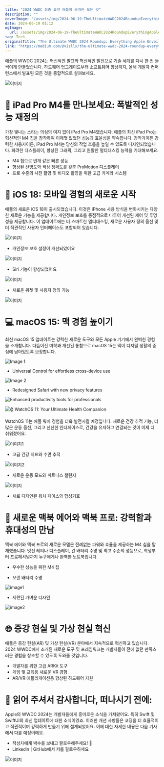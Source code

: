 ```yaml
---
title: "2024 WWDC 최종 요약 애플이 공개한 모든 것"
description: ""
coverImage: "/assets/img/2024-06-19-TheUltimateWWDC2024RoundupEverythingAppleUnveiled_0.png"
date: 2024-06-19 01:12
ogImage: 
  url: /assets/img/2024-06-19-TheUltimateWWDC2024RoundupEverythingAppleUnveiled_0.png
tag: Tech
originalTitle: "The Ultimate WWDC 2024 Roundup: Everything Apple Unveiled"
link: "https://medium.com/@vizllx/the-ultimate-wwdc-2024-roundup-everything-apple-unveiled-78e36a5b5053"
---
```



애플의 WWDC 2024는 혁신적인 발표와 혁신적인 발전으로 기술 세계를 다시 한 번 들썩이게 만들었습니다. 하드웨어 업그레이드부터 소프트웨어 향상까지, 올해 개발자 컨퍼런스에서 발표된 모든 것을 종합적으로 살펴보세요.

![이미지](/assets/img/2024-06-19-TheUltimateWWDC2024RoundupEverythingAppleUnveiled_0.png)

# 🌟 iPad Pro M4를 만나보세요: 폭발적인 성능 재정의

가장 빛나는 스타는 의심의 여지 없이 iPad Pro M4였습니다. 애플의 최신 iPad Pro는 혁신적인 M4 칩을 장착하여 이제껏 없었던 성능과 효율성을 약속합니다. 창작가이든 강력한 사용자이든, iPad Pro M4는 당신의 작업 흐름을 높일 수 있도록 디자인되었습니다. 화려한 디스플레이, 향상된 그래픽, 그리고 원활한 멀티태스킹 능력을 기대해보세요.

<div class="content-ad"></div>

- M4 칩으로 번개 같은 빠른 성능
- 향상된 선명도와 색상 정확도를 갖춘 ProMotion 디스플레이
- 프로 수준의 사진 촬영 및 비디오 촬영을 위한 고급 카메라 시스템

# 🚀 iOS 18: 모바일 경험의 새로운 시작

애플의 새로운 iOS 18이 출시되었습니다. 이것은 iPhone 사용 방식을 변화시키는 다양한 새로운 기능을 제공합니다. 개인정보 보호를 중점적으로 다루어 개선된 제어 및 투명성을 제공합니다. 이 업데이트에는 더 스마트한 멀티태스킹, 새로운 사용자 정의 옵션 및 더 직관적인 사용자 인터페이스도 포함되어 있습니다.

![이미지](/assets/img/2024-06-19-TheUltimateWWDC2024RoundupEverythingAppleUnveiled_1.png)

<div class="content-ad"></div>

- 개인정보 보호 설정이 개선되었어요

![이미지](/assets/img/2024-06-19-TheUltimateWWDC2024RoundupEverythingAppleUnveiled_2.png)

- Siri 기능이 향상되었어요

![이미지](/assets/img/2024-06-19-TheUltimateWWDC2024RoundupEverythingAppleUnveiled_3.png)

<div class="content-ad"></div>

- 새로운 위젯 및 사용자 정의 기능

![이미지](/assets/img/2024-06-19-TheUltimateWWDC2024RoundupEverythingAppleUnveiled_4.png)

# 💻 macOS 15: 맥 경험 높이기

최신 macOS 15 업데이트는 강력한 새로운 도구와 모든 Apple 기기에서 완벽한 경험을 소개합니다. 다듬어진 미학과 개선된 통합으로 macOS 15는 맥이 디지털 생활의 중심에 남아있도록 보장합니다.

<div class="content-ad"></div>


![Image 1](/assets/img/2024-06-19-TheUltimateWWDC2024RoundupEverythingAppleUnveiled_5.png)

- Universal Control for effortless cross-device use

![Image 2](/assets/img/2024-06-19-TheUltimateWWDC2024RoundupEverythingAppleUnveiled_6.png)

- Redesigned Safari with new privacy features


<div class="content-ad"></div>


![Enhanced productivity tools for professionals](/assets/img/2024-06-19-TheUltimateWWDC2024RoundupEverythingAppleUnveiled_7.png)

![⌚ WatchOS 11: Your Ultimate Health Companion](/assets/img/2024-06-19-TheUltimateWWDC2024RoundupEverythingAppleUnveiled_8.png)


<div class="content-ad"></div>

WatchOS 11는 애플 워치 경험을 더욱 발전시킬 예정입니다. 새로운 건강 추적 기능, 더 많은 운동 옵션, 그리고 신선한 인터페이스로, 건강을 유지하고 연결되는 것이 이제 더 쉬워졌어요.

![이미지1](/assets/img/2024-06-19-TheUltimateWWDC2024RoundupEverythingAppleUnveiled_9.png)

- 고급 건강 지표와 수면 추적

![이미지2](/assets/img/2024-06-19-TheUltimateWWDC2024RoundupEverythingAppleUnveiled_10.png)

<div class="content-ad"></div>

- 새로운 운동 모드와 피트니스 챌린지

![이미지](/assets/img/2024-06-19-TheUltimateWWDC2024RoundupEverythingAppleUnveiled_11.png)

- 새로 디자인된 워치 페이스와 합성기호

# 💼 새로운 맥북 에어와 맥북 프로: 강력함과 휴대성의 만남

<div class="content-ad"></div>

맥북 에어와 맥북 프로의 새로운 모델은 전례없는 파워와 효율을 제공하는 M4 칩을 탑재했습니다. 멋진 레티나 디스플레이, 긴 배터리 수명 및 최고 수준의 성능으로, 학생부터 프로페셔널까지 누구에게나 완벽한 노트북입니다.

- 우수한 성능을 위한 M4 칩


<div class="content-ad"></div>

- 오랜 배터리 수명

![image1](/assets/img/2024-06-19-TheUltimateWWDC2024RoundupEverythingAppleUnveiled_14.png)

- 세련된 가벼운 디자인

![image2](/assets/img/2024-06-19-TheUltimateWWDC2024RoundupEverythingAppleUnveiled_15.png)

<div class="content-ad"></div>

# 🌐 증강 현실 및 가상 현실 혁신

애플은 증강 현실(AR) 및 가상 현실(VR) 분야에서 지속적으로 혁신하고 있습니다. 2024 WWDC에서 소개된 새로운 도구 및 프레임워크는 개발자들이 전에 없던 만족스러운 경험을 창조할 수 있도록 도와줄 것입니다.

- 개발자를 위한 고급 ARKit 도구
- 게임 및 교육용 새로운 VR 경험
- AR/VR 애플리케이션용 향상된 하드웨어 지원

# 🍻 읽어 주셔서 감사합니다, 떠나시기 전에:

<div class="content-ad"></div>

Apple의 WWDC 2024는 개발자들에게 흥미로운 소식을 가져왔어요. 특히 Swift 및 SwiftUI의 최신 업데이트에 대한 소식이였죠. 이러한 개선 사항들은 코딩을 더 효율적이고 직관적이며 강력하게 만들기 위해 설계되었어요. 이에 대한 자세한 내용은 다음 기사에서 다룰 예정이에요.

- 작성자에게 박수를 보내고 팔로우해주세요! 👏
- Linkedin | GitHub에서 저를 팔로우하세요

![이미지](https://miro.medium.com/v2/resize:fit:1400/0*kujG1SCrgJLl54ok.gif)